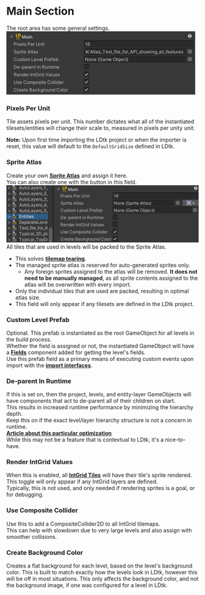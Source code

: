 # Main Section

The root area has some general settings.  
![Root Section](../../images/img_Unity_Root.png)

### Pixels Per Unit
Tile assets pixels per unit.
This number dictates what all of the instantiated tilesets/entities will change their scale to, measured in pixels per unity unit.

**Note:** Upon first time importing the LDtk project or when the importer is reset, this value will default to the `DefaultGridSize` defined in LDtk.

### Sprite Atlas
Create your own [**Sprite Atlas**](https://docs.unity3d.com/Manual/class-SpriteAtlas.html) and assign it here.  
You can also create one with the button in this field.  
![Root Section](../../images/gif_Unity_CreateSpriteAtlas.gif)  
All tiles that are used in levels will be packed to the Sprite Atlas.

- This solves [**tilemap tearing**](../Topics/topic_TilemapTearing.md). 
- The managed sprite atlas is reserved for auto-generated sprites only.
  - Any foreign sprites assigned to the atlas will be removed. **It does not need to be manually managed**, as all sprite contents assigned to the atlas will be overwritten with every import.
- Only the individual tiles that are used are packed, resulting in optimal atlas size.
- This field will only appear if any tilesets are defined in the LDtk project.

### Custom Level Prefab
Optional. This prefab is instantiated as the root GameObject for all levels in the build process.  
Whether the field is assigned or not, the instantiated GameObject will have a [**Fields**](../Topics/topic_Fields.md) component added for getting the level's fields.  
Use this prefab field as a primary means of executing custom events upon import with the [**import interfaces**](../Topics/topic_CustomImporting.md).

### De-parent In Runtime
If this is set on, then the project, levels, and entity-layer GameObjects will have components that act to de-parent all of their children on start.  
This results in increased runtime performance by minimizing the hierarchy depth.  
Keep this on if the exact level/layer hierarchy structure is not a concern in runtime.  
[**Article about this particular optimization**](https://blogs.unity3d.com/2017/06/29/best-practices-from-the-spotlight-team-optimizing-the-hierarchy/)  
While this may not be a feature that is contextual to LDtk, it's a nice-to-have.  

### Render IntGrid Values
When this is enabled, all [**IntGrid Tiles**](../Topics/topic_IntGridTile.md) will have their tile's sprite rendered.
This toggle will only appear if any IntGrid layers are defined.  
Typically, this is not used, and only needed if rendering sprites is a goal, or for debugging.

### Use Composite Collider
Use this to add a CompositeCollider2D to all IntGrid tilemaps.   
This can help with slowdown due to very large levels and also assign with smoother collisions.

### Create Background Color
Creates a flat background for each level, based on the level's background color.
This is built to match exactly how the levels look in LDtk, however this will be off in most situations.
This only affects the background color, and not the background image, if one was configured for a level in LDtk.